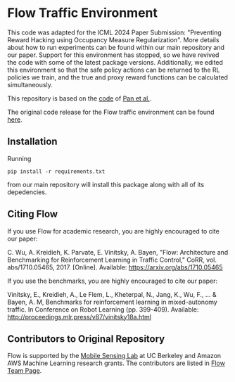 
# Flow Traffic Environment
This code was adapted for the ICML 2024 Paper Submission: "Preventing Reward Hacking using Occupancy Measure Regularization". More details about how to run experiments can be found within our main repository and our paper. Support for this environment has stopped, so we have revived the code with some of the latest package versions. Additionally, we edited this environment so that the safe policy actions can be returned to the RL policies we train, and the true and proxy reward functions can be calculated simultaneously. 

This repository is based on the [code](https://github.com/aypan17/reward-misspecification/tree/main/flow) of [Pan et al.](https://arxiv.org/abs/2201.03544). 

The original code release for the Flow traffic environment can be found [here](https://github.com/flow-project/flow).

## Installation
Running 
```
pip install -r requirements.txt
```
from our main repository will install this package along with all of its depedencies. 

## Citing Flow

If you use Flow for academic research, you are highly encouraged to cite our paper:

C. Wu, A. Kreidieh, K. Parvate, E. Vinitsky, A. Bayen, "Flow: Architecture and Benchmarking for Reinforcement Learning in Traffic Control," CoRR, vol. abs/1710.05465, 2017. [Online]. Available: https://arxiv.org/abs/1710.05465

If you use the benchmarks, you are highly encouraged to cite our paper:

Vinitsky, E., Kreidieh, A., Le Flem, L., Kheterpal, N., Jang, K., Wu, F., ... & Bayen, A. M,  Benchmarks for reinforcement learning in mixed-autonomy traffic. In Conference on Robot Learning (pp. 399-409). Available: http://proceedings.mlr.press/v87/vinitsky18a.html

## Contributors to Original Repository

Flow is supported by the [Mobile Sensing Lab](http://bayen.eecs.berkeley.edu/) at UC Berkeley and Amazon AWS Machine Learning research grants. The contributors are listed in [Flow Team Page](https://flow-project.github.io/team.html).
